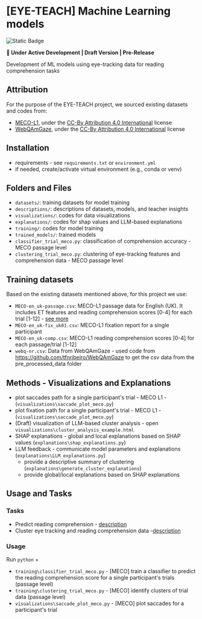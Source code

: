 # [EYE-TEACH] Machine Learning models
![Static Badge](https://img.shields.io/badge/status-work_in_progress-orange) 

**🚧 Under Active Development | Draft Version | Pre-Release** 

Development of ML models using eye-tracking data for reading comprehension tasks 

## Attribution
For the purpose of the EYE-TEACH project, we sourced existing datasets and codes from:
- [MECO-L1](https://osf.io/3527a/), under the [CC-By Attribution 4.0 International](https://creativecommons.org/licenses/by/4.0/) license 
- [WebQAmGaze](https://github.com/tfnribeiro/WebQAmGaze), under the [CC-By Attribution 4.0 International](https://creativecommons.org/licenses/by/4.0/) license  

## Installation
- requirements - see `requirements.txt` or `environment.yml`
- if needed, create/activate virtual environment (e.g., conda or venv)  

## Folders and Files
- `datasets/`: training datasets for model training
- `descriptions/`: descriptions of datasets, models, and teacher insights
- `visualizations/`: codes for data visualizations
- `explanations/`: codes for shap values and LLM-based explanations
- `training/`: codes for model training
- `trained_models/`: trained models
- `classifier_trial_meco.py`: classification of comprehension accuracy - MECO passage level
- `clustering_trial_meco.py`: clustering of eye-tracking features and comprehension data - MECO passage level

## Training datasets
Based on the existing datasets mentioned above, for this project we use: 
- `MECO-en_uk-passage.csv`: MECO-L1 passage data for English (UK). It includes ET features and reading comprehension scores [0-4] for each trial [1-12] - [see more](descriptions/data/mecoL1.md)
- `MECO-en_uk-fix_uk01.csv`: MECO-L1 fixation report for a single participant
- `MECO-en_uk-comp.csv`: MECO-L1 reading comprehension scores [0-4] for each passage/trial [1-12]
- `webq-nr.csv`: Data from WebQAmGaze - used code from https://github.com/tfnribeiro/WebQAmGaze to get the csv data from the pre_processed_data folder

## Methods - Visualizations and Explanations
- plot saccades path for a single participant's trial - MECO L1 - (`visualizations\saccade_plot_meco.py`)
- plot fixation path for a single participant's trial - MECO L1 - (`visualizations\saccade_plot_meco.py`)
- (Draft) visualization of LLM-based cluster analysis - open `visualizations\cluster_analysis_example.html`
- SHAP explanations - global and local explanations based on SHAP values (`explanations\shap_explanations.py`)
- LLM feedback - communicate model parameters and explanations (`explanations\LLM_explanations.py`)
    - provide a descriptive summary of clustering (`explanations\generate_cluster_explanations`)
    - provide global/local explanations based on SHAP explanations 


## Usage and Tasks
### Tasks
- Predict reading comprehension - [description](descriptions/models/predict.md)
- Cluster eye tracking and reading comprehension data -[description](descriptions/models/cluster.md)

### Usage
Run `python` + 
- `training\classifier_trial_meco.py` - [MECO] train a classifier to predict the reading comprehension score for a single participant's trials (passage level)
- `training\clustering_trial_meco.py` - [MECO] identify clusters of trial data (passage level)
- `visualizations\saccade_plot_meco.py` - [MECO] plot saccades for a participant's trial
 
